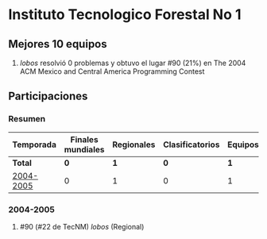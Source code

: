 # Instituto Tecnologico Forestal No 1

## Mejores 10 equipos

1. _lobos_ resolvió 0 problemas y obtuvo el lugar #90 (21%) en The 2004 ACM Mexico and Central America Programming Contest

## Participaciones

### Resumen

| Temporada | Finales mundiales | Regionales | Clasificatorios | Equipos |
| --- | --- | --- | --- | --- |
| **Total** | **0** | **1** | **0** | **1** |
| [2004-2005](#2004-2005) | 0 | 1 | 0 | 1 |

### 2004-2005

1. #90 (#22 de TecNM) _lobos_ (Regional)



